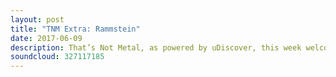 ```yaml
---
layout: post
title: "TNM Extra: Rammstein"
date: 2017-06-09
description: That’s Not Metal, as powered by uDiscover, this week welcomes Richard from Rammstein as we get the inside scoop on their incredible new Jonas Ackerlund directed concert movie, Paris. See you this coming Tuesday for the essential review from this weekend’s Download festival.
soundcloud: 327117185
---
```

